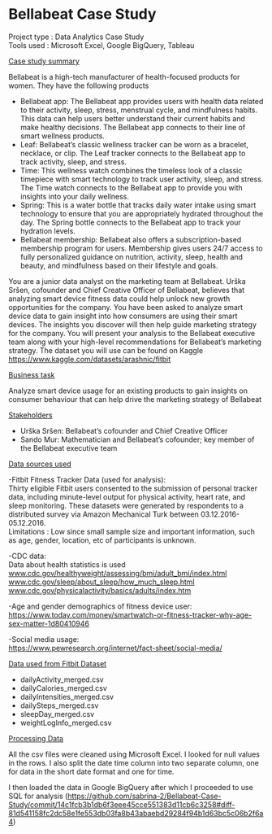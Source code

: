 # Bellabeat Case Study

Project type : Data Analytics Case Study   
Tools used : Microsoft Excel, Google BigQuery, Tableau

<ins>Case study summary</ins> 

Bellabeat is a high-tech manufacturer of health-focused products for women. They have the following products
- Bellabeat app: The Bellabeat app provides users with health data related to their activity, sleep, stress,
menstrual cycle, and mindfulness habits. This data can help users better understand their current habits and
make healthy decisions. The Bellabeat app connects to their line of smart wellness products.
- Leaf: Bellabeat’s classic wellness tracker can be worn as a bracelet, necklace, or clip. The Leaf tracker connects
to the Bellabeat app to track activity, sleep, and stress.
- Time: This wellness watch combines the timeless look of a classic timepiece with smart technology to track user
activity, sleep, and stress. The Time watch connects to the Bellabeat app to provide you with insights into your
daily wellness.
- Spring: This is a water bottle that tracks daily water intake using smart technology to ensure that you are
appropriately hydrated throughout the day. The Spring bottle connects to the Bellabeat app to track your
hydration levels.
- Bellabeat membership: Bellabeat also offers a subscription-based membership program for users.
Membership gives users 24/7 access to fully personalized guidance on nutrition, activity, sleep, health and
beauty, and mindfulness based on their lifestyle and goals.

You are a junior data analyst on the marketing team at Bellabeat. Urška Sršen, cofounder and Chief Creative Officer of Bellabeat, believes that analyzing smart
device fitness data could help unlock new growth opportunities for the company. You have been asked to analyze smart device data to gain insight into how consumers are using their smart devices. The insights you discover will then help guide marketing strategy for the company. You will present your analysis to the Bellabeat executive team along with your high-level recommendations for Bellabeat’s marketing strategy. The dataset you will use can be found on Kaggle https://www.kaggle.com/datasets/arashnic/fitbit

<ins>Business task</ins>

Analyze smart device usage for an existing products to gain insights on consumer behaviour that can help drive the marketing strategy of Bellabeat

<ins>Stakeholders</ins>

- Urška Sršen: Bellabeat’s cofounder and Chief Creative Officer
- Sando Mur: Mathematician and Bellabeat’s cofounder; key member of the Bellabeat executive team

<ins>Data sources used</ins>

-Fitbit Fitness Tracker Data (used for analysis):     
Thirty eligible Fitbit users consented to the submission of personal tracker data, including minute-level output for physical activity, heart rate, and sleep monitoring. These datasets were generated by respondents to a distributed survey via Amazon Mechanical Turk between 03.12.2016-05.12.2016.  
Limitations : Low since small sample size and important information, such as age, gender, location, etc of participants is unknown. 

-CDC data:       
Data about health statistics is used
www.cdc.gov/healthyweight/assessing/bmi/adult_bmi/index.html
www.cdc.gov/sleep/about_sleep/how_much_sleep.html
www.cdc.gov/physicalactivity/basics/adults/index.htm

-Age and gender demographics of fitness device user:     
https://www.today.com/money/smartwatch-or-fitness-tracker-why-age-sex-matter-1d80410946

-Social media usage:     
https://www.pewresearch.org/internet/fact-sheet/social-media/

<ins>Data used from Fitbit Dataset</ins>

- dailyActivity_merged.csv
- dailyCalories_merged.csv
- dailyIntensities_merged.csv
- dailySteps_merged.csv
- sleepDay_merged.csv
- weightLogInfo_merged.csv

<ins>Processing Data</ins>

All the csv files were cleaned using Microsoft Excel. I looked for null values in the rows. I also split the date time column into two separate column, one for data in the short date format and one for time.

I then loaded the data in Google BigQuery after which I proceeded to use SQL for analysis (https://github.com/sabrina-2/Bellabeat-Case-Study/commit/14c1fcb3b1db6f3eee45cce551383d11cb6c3258#diff-81d541158fc2dc58e1fe553db03fa8b43abaebd29284f94b1d63bc5c06b2f6a4)
